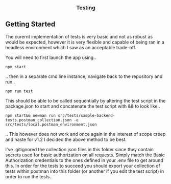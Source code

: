 <h3 align="center">Testing</h3>

## Getting Started <a name = "getting_started"></a>
The curernt implementation of tests is very basic and not as robust as would be expected, however it is very flexible and capable of being ran in a headless environment which I saw as an acceptable trade-off. 

You will need to first launch the app using..
```
npm start
```
.. then in a separate cmd line instance, navigate back to the repository and run..
```
npm run test
```

This should be able to be called sequentially by altering the test script in the package.json to start and concatenate the test script with && to look like..
```
npm start&& newman run src/tests/sample-backend-tests.postman_collection.json -e src/tests/local.postman_environment.json
```
.. This however does not work and once again in the interest of scope creep and haste for v1.2 I decided the above method to be best.

I've .gitignored the collection.json files in this folder since they contain secrets used for basic authorization on all requests. Simply match the Basic Authorization credentials to the ones defined in your .env file to get around this. In order for the tests to succeed you should export your collection of tests within postman into this folder (or another if you edit the test script) in order to run the tests.
